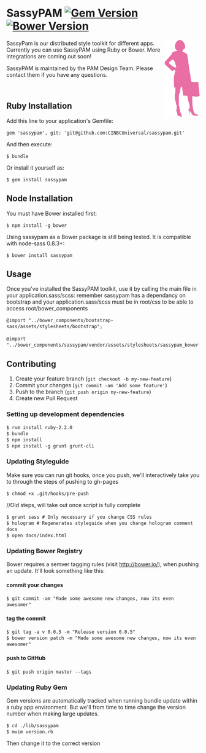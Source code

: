 # SassyPAM [![Gem Version](https://badge.fury.io/rb/sassypam.svg)](http://badge.fury.io/rb/sassypam) [![Bower Version](https://badge.fury.io/bo/sassypam.svg)](http://badge.fury.io/bo/sassypam)

<img align="right" height="200" src="/vendor/assets/images/sassy_pam.png">

SassyPam is our distributed style toolkit for different apps. Currently you can use SassyPAM using Ruby or Bower. More
integrations are coming out soon!

SassyPAM is maintained by the PAM Design Team. Please contact them if you have any questions.

<br>


## Ruby Installation

Add this line to your application's Gemfile:

    gem 'sassypam', git: 'git@github.com:CINBCUniversal/sassypam.git'

And then execute:

    $ bundle

Or install it yourself as:

    $ gem install sassypam

## Node Installation

You must have Bower installed first:

    $ npm install -g bower

Using sassypam as a Bower package is still being tested. It is compatible with node-sass 0.8.3+:

    $ bower install sassypam

## Usage

Once you've installed the SassyPAM toolkit, use it by calling the main file in your application.sass/scss:
remember sassypam has a dependancy on bootstrap and your application.sass/scss must be in root/css to be able
to access root/bower_components

    @import "../bower_components/bootstrap-sass/assets/stylesheets/bootstrap";

    @import "../bower_components/sassypam/vendor/assets/stylesheets/sassypam_bower.sass";

## Contributing

1. Create your feature branch (`git checkout -b my-new-feature`)
2. Commit your changes (`git commit -am 'Add some feature'`)
3. Push to the branch (`git push origin my-new-feature`)
4. Create new Pull Request

### Setting up development dependencies

    $ rvm install ruby-2.2.0
    $ bundle
    $ npm install
    $ npm install -g grunt grunt-cli

### Updating Styleguide

Make sure you can run git hooks, once you push, we'll interactively take you to through the steps of pushing to gh-pages

    $ chmod +x .git/hooks/pre-push


//Old steps, will take out once script is fully complete

    $ grunt sass # Only necessary if you change CSS rules
    $ hologram # Regenerates styleguide when you change hologram comment docs
    $ open docs/index.html

### Updating Bower Registry

Bower requires a semver tagging rules (visit http://bower.io/), when pushing an update. It'll look something like this:

#### commit your changes

    $ git commit -am "Made some awesome new changes, now its even awesomer"

#### tag the commit

    $ git tag -a v 0.0.5 -m "Release version 0.0.5"
    $ bower version patch -m "Made some awesome new changes, now its even awesomer"

#### push to GitHub

    $ git push origin master --tags

### Updating Ruby Gem

Gem versions are automatically tracked when running bundle update within a ruby app environment. But we'll from time to time
change the version number when making large updates. 

    $ cd ./lib/sassypam
    $ mvim version.rb

Then change it to the correct version
